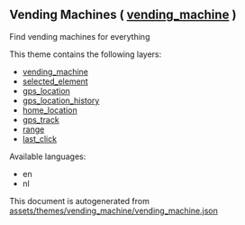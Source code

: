 [//]: # (WARNING: this file is automatically generated. Please find the sources at the bottom and edit those sources)

 Vending Machines ( [vending_machine](https://mapcomplete.osm.be/vending_machine) ) 
------------------------------------------------------------------------------------



Find vending machines for everything

This theme contains the following layers:



  - [vending_machine](../Layers/vending_machine.md)
  - [selected_element](../Layers/selected_element.md)
  - [gps_location](../Layers/gps_location.md)
  - [gps_location_history](../Layers/gps_location_history.md)
  - [home_location](../Layers/home_location.md)
  - [gps_track](../Layers/gps_track.md)
  - [range](../Layers/range.md)
  - [last_click](../Layers/last_click.md)


Available languages:



  - en
  - nl
 

This document is autogenerated from [assets/themes/vending_machine/vending_machine.json](https://github.com/pietervdvn/MapComplete/blob/develop/assets/themes/vending_machine/vending_machine.json)
